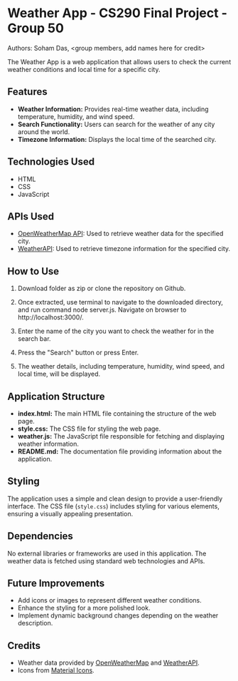 # Weather App - CS290 Final Project - Group 50
Authors: Soham Das, <group members, add names here for credit>

The Weather App is a web application that allows users to check the current weather conditions and local time for a specific city.

## Features

- **Weather Information:** Provides real-time weather data, including temperature, humidity, and wind speed.
- **Search Functionality:** Users can search for the weather of any city around the world.
- **Timezone Information:** Displays the local time of the searched city.

## Technologies Used

- HTML
- CSS
- JavaScript

## APIs Used

- [OpenWeatherMap API](https://openweathermap.org/api): Used to retrieve weather data for the specified city.
- [WeatherAPI](https://weatherapi.com): Used to retrieve timezone information for the specified city.

## How to Use

1. Download folder as zip or clone the repository on Github. 

2. Once extracted, use terminal to navigate to the downloaded directory, and run command node server.js. Navigate on browser to http://localhost:3000/.

3. Enter the name of the city you want to check the weather for in the search bar.

4. Press the "Search" button or press Enter.

5. The weather details, including temperature, humidity, wind speed, and local time, will be displayed.

## Application Structure

- **index.html:** The main HTML file containing the structure of the web page.
- **style.css:** The CSS file for styling the web page.
- **weather.js:** The JavaScript file responsible for fetching and displaying weather information.
- **README.md:** The documentation file providing information about the application.

## Styling

The application uses a simple and clean design to provide a user-friendly interface. The CSS file (`style.css`) includes styling for various elements, ensuring a visually appealing presentation.

## Dependencies

No external libraries or frameworks are used in this application. The weather data is fetched using standard web technologies and APIs.

## Future Improvements

- Add icons or images to represent different weather conditions.
- Enhance the styling for a more polished look.
- Implement dynamic background changes depending on the weather description.

## Credits

- Weather data provided by [OpenWeatherMap](https://openweathermap.org/) and [WeatherAPI](https://weatherapi.com).
- Icons from [Material Icons](https://material.io/resources/icons/).


